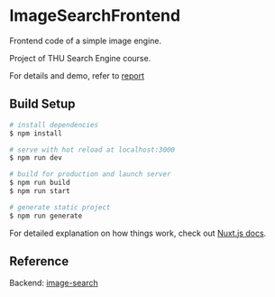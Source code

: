 # ImageSearchFrontend

Frontend code of a simple image engine.

Project of THU Search Engine course.

For details and demo, refer to [report](https://github.com/xieyt2000/ImageSearchFrontend/blob/main/reports/%E5%9B%BE%E7%89%87%E6%90%9C%E7%B4%A2%E5%BC%95%E6%93%8E%E5%AE%9E%E9%AA%8C%E6%8A%A5%E5%91%8A.md)

## Build Setup

```bash
# install dependencies
$ npm install

# serve with hot reload at localhost:3000
$ npm run dev

# build for production and launch server
$ npm run build
$ npm run start

# generate static project
$ npm run generate
```

For detailed explanation on how things work, check out [Nuxt.js docs](https://nuxtjs.org).


## Reference

Backend: [image-search](https://github.com/yueyang2000/image-search)
